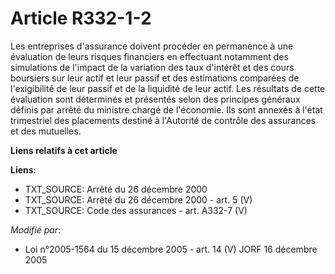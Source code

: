 # Article R332-1-2

Les entreprises d'assurance doivent procéder en permanence à une évaluation de leurs risques financiers en effectuant
notamment des simulations de l'impact de la variation des taux d'intérêt et des cours boursiers sur leur actif et leur passif
et des estimations comparées de l'exigibilité de leur passif et de la liquidité de leur actif. Les résultats de cette
évaluation sont déterminés et présentés selon des principes généraux définis par arrêté du ministre chargé de l'économie. Ils
sont annexés à l'état trimestriel des placements destiné à l'Autorité de contrôle des assurances et des mutuelles.

**Liens relatifs à cet article**

**Liens**:

  - TXT_SOURCE: Arrêté du 26 décembre 2000
  - TXT_SOURCE: Arrêté du 26 décembre 2000 - art. 5 (V)
  - TXT_SOURCE: Code des assurances - art. A332-7 (V)

_Modifié par_:

  - Loi n°2005-1564 du 15 décembre 2005 - art. 14 (V) JORF 16 décembre 2005
